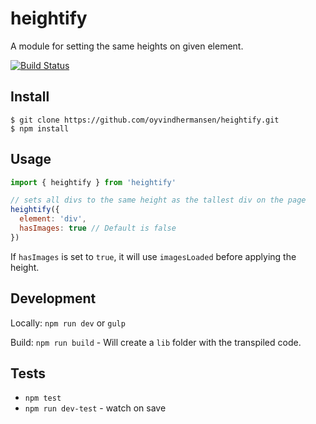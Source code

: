 # heightify

A module for setting the same heights on given element.

[![Build Status](https://travis-ci.org/oyvindhermansen/heightify.svg?branch=develop)](https://travis-ci.org/oyvindhermansen/heightify)

## Install
```
$ git clone https://github.com/oyvindhermansen/heightify.git
$ npm install
```

## Usage
```javascript
import { heightify } from 'heightify'

// sets all divs to the same height as the tallest div on the page
heightify({
  element: 'div',
  hasImages: true // Default is false
})
```
If `hasImages` is set to `true`, it will use `imagesLoaded` before applying
the height.

## Development
Locally:
`npm run dev` or `gulp`

Build:
`npm run build` - Will create a `lib` folder with the transpiled code.

## Tests
* `npm test`
* `npm run dev-test` - watch on save
